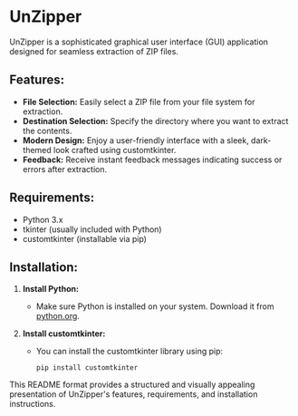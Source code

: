 # UnZipper

UnZipper is a sophisticated graphical user interface (GUI) application designed for seamless extraction of ZIP files.

## Features:
- **File Selection:** Easily select a ZIP file from your file system for extraction.
- **Destination Selection:** Specify the directory where you want to extract the contents.
- **Modern Design:** Enjoy a user-friendly interface with a sleek, dark-themed look crafted using customtkinter.
- **Feedback:** Receive instant feedback messages indicating success or errors after extraction.

## Requirements:
- Python 3.x
- tkinter (usually included with Python)
- customtkinter (installable via pip)

## Installation:
1. **Install Python:**
   - Make sure Python is installed on your system. Download it from [python.org](https://www.python.org).

2. **Install customtkinter:**
   - You can install the customtkinter library using pip:
     ```
     pip install customtkinter
     ```

This README format provides a structured and visually appealing presentation of UnZipper's features, requirements, and installation instructions.
